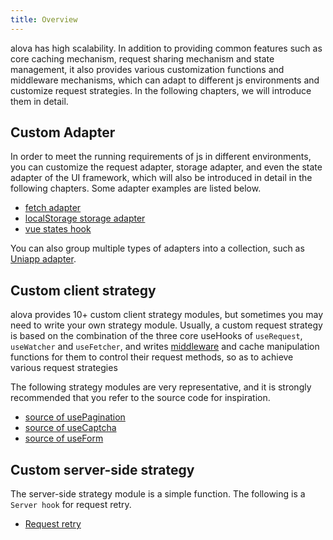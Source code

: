 ```yaml
---
title: Overview
---
```


alova has high scalability. In addition to providing common features such as core caching mechanism, request sharing mechanism and state management, it also provides various customization functions and middleware mechanisms, which can adapt to different js environments and customize request strategies. In the following chapters, we will introduce them in detail.

## Custom Adapter

In order to meet the running requirements of js in different environments, you can customize the request adapter, storage adapter, and even the state adapter of the UI framework, which will also be introduced in detail in the following chapters. Some adapter examples are listed below.

- [fetch adapter](https://github.com/alovajs/alova/blob/main/packages/alova/src/predefine/adapterFetch.ts)
- [localStorage storage adapter](https://github.com/alovajs/alova/blob/main/packages/alova/src/defaults/cacheAdapter.ts)
- [vue states hook](https://github.com/alovajs/alova/blob/main/packages/client/src/statesHook/vue.ts)

You can also group multiple types of adapters into a collection, such as [Uniapp adapter](/resource/request-adapter/uniapp).

## Custom client strategy

alova provides 10+ custom client strategy modules, but sometimes you may need to write your own strategy module. Usually, a custom request strategy is based on the combination of the three core useHooks of `useRequest`, `useWatcher` and `useFetcher`, and writes [middleware](/tutorial/client/in-depth/middleware) and cache manipulation functions for them to control their request methods, so as to achieve various request strategies

The following strategy modules are very representative, and it is strongly recommended that you refer to the source code for inspiration.

- [source of usePagination](https://github.com/alovajs/scene/blob/main/packages/client/src/hooks/pagination/usePagination.ts)
- [source of useCaptcha](https://github.com/alovajs/scene/blob/main/packages/client/src/hooks/useCaptcha.ts)
- [source of useForm](https://github.com/alovajs/scene/blob/main/packages/client/src/hooks/useForm.ts)

## Custom server-side strategy

The server-side strategy module is a simple function. The following is a `Server hook` for request retry.

- [Request retry](https://github.com/alovajs/scene/blob/main/packages/server/src/hooks/retry.ts)
